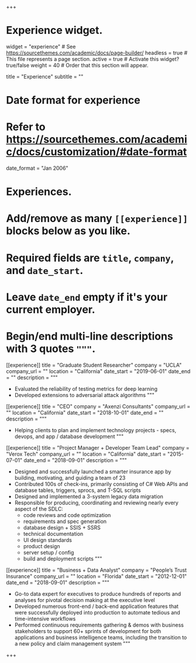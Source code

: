 +++
# Experience widget.
widget = "experience"  # See https://sourcethemes.com/academic/docs/page-builder/
headless = true  # This file represents a page section.
active = true  # Activate this widget? true/false
weight = 40  # Order that this section will appear.

title = "Experience"
subtitle = ""

# Date format for experience
#   Refer to https://sourcethemes.com/academic/docs/customization/#date-format
date_format = "Jan 2006"

# Experiences.
#   Add/remove as many `[[experience]]` blocks below as you like.
#   Required fields are `title`, `company`, and `date_start`.
#   Leave `date_end` empty if it's your current employer.
#   Begin/end multi-line descriptions with 3 quotes `"""`.
[[experience]]
  title = "Graduate Student Researcher"
  company = "UCLA"
  company_url = ""
  location = "California"
  date_start = "2019-06-01"
  date_end = ""
  description = """
  * Evaluated the reliability of testing metrics for deep learning
  * Developed extensions to adversarial attack algorithms
  """

[[experience]]
  title = "CEO"
  company = "Axenzi Consultants"
  company_url = ""
  location = "California"
  date_start = "2018-10-01"
  date_end = ""
  description = """
  * Helping clients to plan and implement technology projects - specs, devops, and app / database development
  """

[[experience]]
  title = "Project Manager + Developer Team Lead"
  company = "Verox Tech"
  company_url = ""
  location = "California"
  date_start = "2015-07-01"
  date_end = "2018-09-01"
  description = """
  * Designed and successfully launched a smarter insurance app by building, motivating, and guiding a team of 23
  * Contributed 100s of check-ins, primarily consisting of C# Web APIs and database tables, triggers, sprocs, and T-SQL scripts
  * Designed and implemented a 3-system legacy data migration
  * Responsible for producing, coordinating and reviewing nearly every aspect of the SDLC:
    - code reviews and code optimization
    - requirements and spec generation
    - database design + SSIS + SSRS
    - technical documentation
    - UI design standards
    - product design
    - server setup / config
    - build and deployment scripts
  """

[[experience]]
  title = "Business + Data Analyst"
  company = "People’s Trust Insurance"
  company_url = ""
  location = "Florida"
  date_start = "2012-12-01"
  date_end = "2018-09-01"
  description = """
  * Go-to data expert for executives to produce hundreds of reports and analyses for pivotal decision making at the executive level
  * Developed numerous front-end / back-end application features that were successfully deployed into production to automate tedious and time-intensive workflows
  * Performed continuous requirements gathering & demos with business stakeholders to support 60+ sprints of development for both applications and business intelligence teams, including the transition to a new policy and claim management system
  """

+++
